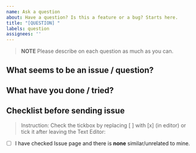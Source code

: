 ```yaml
---
name: Ask a question
about: Have a question? Is this a feature or a bug? Starts here.
title: "[QUESTION] "
labels: question
assignees: ''
---
```


> **NOTE**
> Please describe on each question as much as you can.

## What seems to be an issue / question?
<!-- Please describe what seems to be an issue / question? -->
<!-- We appreciates describing your issue with pictures and screen recording. If you have any, please attatch it here (by drag and dropping) -->


## What have you done / tried?
<!-- Please describe on what you have been testing. -->
<!-- We appreciates describing your issue with pictures and screen recording. If you have any, please attatch it here (by drag and dropping) -->


## Checklist before sending issue
<!-- Here's everything you should try before sending this issue. Make sure that you have completed it accordingly. -->

> Instruction: Check the tickbox by replacing [ ] with [x] (in editor) or tick it after leaving the Text Editor:

- [ ] I have checked Issue page and there is **none** similar/unrelated to mine.
